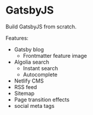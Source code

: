 # GatsbyJS
Build GatsbyJS from scratch.

Features:
- Gatsby blog
  - Frontmatter feature image
- Algolia search
  - Instant search
  - Autocomplete
- Netlify CMS
- RSS feed
- Sitemap
- Page transition effects
- social meta tags
